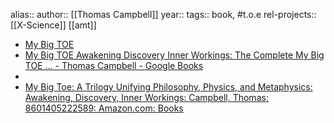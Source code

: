 alias::
author:: [[Thomas Campbell]]
year::
tags:: book, #t.o.e
rel-projects:: [[X-Science]] [[amt]]


- [My Big TOE](https://www.my-big-toe.com/)
- [My Big TOE Awakening Discovery Inner Workings: The Complete My Big TOE ... - Thomas Campbell - Google Books](https://books.google.com.au/books?id=RYHtBPiZVgsC&redir_esc=y)
-
- [My Big Toe: A Trilogy Unifying Philosophy, Physics, and Metaphysics: Awakening, Discovery, Inner Workings: Campbell, Thomas: 8601405222589: Amazon.com: Books](https://www.amazon.com/My-Big-TOE-Complete-Trilogy/dp/0972509461?&linkCode=sl1&tag=c-hub-mybigtoe-com-20&linkId=bbc194f5391cfd437f2fbd7541526345&language=en_US&ref_=as_li_ss_tl)
